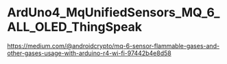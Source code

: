 # ArdUno4_MqUnifiedSensors_MQ_6_ALL_OLED_ThingSpeak

https://medium.com/@androidcrypto/mq-6-sensor-flammable-gases-and-other-gases-usage-with-arduino-r4-wi-fi-97442b4e8d58
